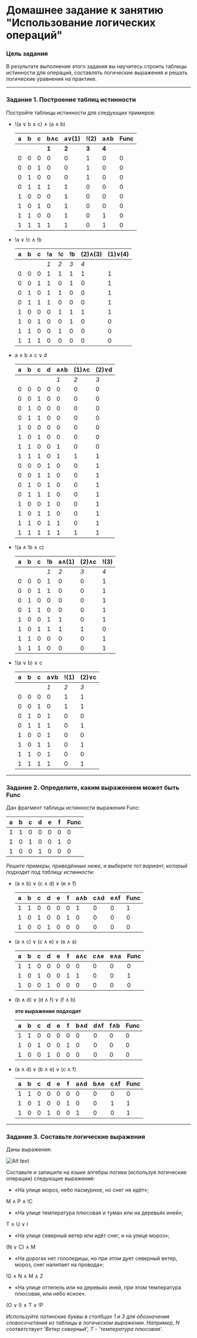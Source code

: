 # Домашнее задание к занятию "Использование логических операций"


### Цель задания
В результате выполнения этого задания вы научитесь строить таблицы истинности для операций, составлять логические выражения и решать логические уравнения на практике.

------

### Задание 1. Построение таблиц истинности

Постройте таблицы истинности для следующих примеров:

- !(a ∨ b ∧ с) ∧ (a ∧ b)
 
  a|b|c|b∧с|a∨(1)|!(2)|a∧b|Func  
  -|-|-|-  |-    |-   |-  |----
  ||||__1__|__2__|__3__ |__4__|
  0|0|0| 0 |  0  |  1 | 0 | 0
  0|0|1| 0 |  0  |  1 | 0 | 0
  0|1|0| 0 |  0  |  1 | 0 | 0
  0|1|1| 1 |  1  |  0 | 0 | 0
  1|0|0| 0 |  1  |  0 | 0 | 0
  1|0|1| 0 |  1  |  0 | 0 | 0
  1|1|0| 0 |  1  |  0 | 1 | 0
  1|1|1| 1 |  1  |  0 | 1 | 0

- !a ∨ !c ∧ !b

  a|b|c|!a |!c   |!b  |(2)∧(3)|(1)∨(4) 
  -|-|-|-  |-    |-   |-  |----
  | | ||_1_|_2_  |_3_ |_4_|
  0|0|0| 1 |  1  |  1 | 1 | 1
  0|0|1| 1 |  0  |  1 | 0 | 1
  0|1|0| 1 |  1  |  0 | 0 | 1
  0|1|1| 1 |  0  |  0 | 0 | 1
  1|0|0| 0 |  1  |  1 | 1 | 1
  1|0|1| 0 |  0  |  1 | 0 | 0
  1|1|0| 0 |  1  |  0 | 0 | 0
  1|1|1| 0 |  0  |  0 | 0 | 0

- a ∧ b ∧ c ∨ d

  a|b|c|d|a∧b|(1)∧c|(2)∨d
  -|-|-|-|-  |-    |-   
  | | || |_1_|_2_  |_3_ 
  0|0|0|0| 0 |  0  |  0 
  0|0|1|0| 0 |  0  |  0 
  0|1|0|0| 0 |  0  |  0 
  0|1|1|0| 0 |  0  |  0 
  1|0|0|0| 0 |  0  |  0 
  1|0|1|0| 0 |  0  |  0 
  1|1|0|0| 1 |  0  |  0 
  1|1|1|0| 1 |  1  |  1 
  0|0|0|1| 0 |  0  |  1 
  0|0|1|1| 0 |  0  |  1 
  0|1|0|1| 0 |  0  |  1 
  0|1|1|1| 0 |  0  |  1 
  1|0|0|1| 0 |  0  |  1 
  1|0|1|1| 0 |  0  |  1 
  1|1|0|1| 1 |  0  |  1 
  1|1|1|1| 1 |  1  |  1 

- !(a ∧ !b ∧ c)

  a|b|c|!b |a∧(1)|(2)∧c|!(3)
  -|-|-|-  |-    |-   |----
  | | ||_1_|_2_  |_3_ |_4_
  0|0|0| 1 |  0  |  0 | 1 
  0|0|1| 1 |  0  |  0 | 1 
  0|1|0| 0 |  0  |  0 | 1
  0|1|1| 0 |  0  |  0 | 1 
  1|0|0| 1 |  1  |  0 | 1 
  1|0|1| 1 |  1  |  1 | 0 
  1|1|0| 0 |  0  |  0 | 1 
  1|1|1| 0 |  0  |  0 | 1 

- !(a ∨ b) ∨ c

  a|b|c|a∨b|!(1) |(2)∨c
  -|-|-|-  |-    |-   
  | | ||_1_|_2_  |_3_ 
  0|0|0| 0 |  1  |  1 
  0|0|1| 0 |  1  |  1 
  0|1|0| 1 |  0  |  0 
  0|1|1| 1 |  0  |  1 
  1|0|0| 1 |  0  |  0 
  1|0|1| 1 |  0  |  1 
  1|1|0| 1 |  0  |  0 
  1|1|1| 1 |  0  |  1 


------

### Задание 2. Определите, каким выражением может быть Func

Дан фрагмент таблицы истинности выражения Func:

a|b |c  |d  |e  |f  |Func
-|- |-  |-  |-  |-  |----
1|1 | 0 | 0 | 0 | 0 | 0
1|0 | 1 | 0 | 0 | 1 | 0
1|0 | 0 | 1 | 0 | 0 | 0

*Решите примеры, приведённые ниже, и выберите тот вариант, который подходит под таблицу истинности:*

- (a ∧ b) ∨ (c ∧ d) ∨ (e ∧ f)

   a|b |c  |d  |e  |f  |a∧b|c∧d|e∧f|Func
   -|- |-  |-  |-  |-  |-  |-  |-  |----
   1|1 | 0 | 0 | 0 | 0 | 1 | 0 | 0 | 1
   1|0 | 1 | 0 | 0 | 1 | 0 | 0 | 0 | 0
   1|0 | 0 | 1 | 0 | 0 | 0 | 0 | 0 | 0

- (a ∧ c) ∨ (c ∧ e) ∨ (e ∧ a)

   a|b |c  |d  |e  |f  |a∧c|c∧e|e∧a|Func
   -|- |-  |-  |-  |-  |-  |-  |-  |----
   1|1 | 0 | 0 | 0 | 0 | 0 | 0 | 0 | 0
   1|0 | 1 | 0 | 0 | 1 | 1 | 0 | 0 | 1
   1|0 | 0 | 1 | 0 | 0 | 0 | 0 | 0 | 0

- (b ∧ d) ∨ (d ∧ f) ∨ (f ∧ b)
   
   __это выражение подходит__
 
   a|b |c  |d  |e  |f  |b∧d|d∧f|f∧b|Func
   -|- |-  |-  |-  |-  |-  |-  |-  |----
   1|1 | 0 | 0 | 0 | 0 | 0 | 0 | 0 | 0
   1|0 | 1 | 0 | 0 | 1 | 0 | 0 | 0 | 0
   1|0 | 0 | 1 | 0 | 0 | 0 | 0 | 0 | 0

- (a ∧ d) ∨ (b ∧ e) ∨ (c ∧ f)

   a|b |c  |d  |e  |f  |a∧d|b∧e|c∧f|Func
   -|- |-  |-  |-  |-  |-  |-  |-  |----
   1|1 | 0 | 0 | 0 | 0 | 0 | 0 | 0 | 0
   1|0 | 1 | 0 | 0 | 1 | 0 | 0 | 1 | 1
   1|0 | 0 | 1 | 0 | 0 | 1 | 0 | 0 | 1 

------
### Задание 3. Составьте логические выражения

Даны выражения:

![Alt text](https://github.com/netology-code/balgo-homeworks/blob/main/2/Example2.png "Optional title")

 
Составьте и запишите на языке алгебры логики (используя логические операции) следующие выражения:
- «На улице мороз, небо пасмурное, но снег не идёт»;

M ∧ P ∧ !C

- «На улице температура плюсовая и туман или на деревьях иней»;

T ∧ U ∨ I

- «На улице северный ветер или идёт снег, и на улице мороз»;

(N ∨ C) ∧ M

- «На дорогах нет гололедицы, но при этом дует северный ветер, мороз, снег налипает на провода»;

!G ∧ N ∧ M ∧ Z

- «На улице оттепель или на деревьях иней, при этом температура плюсовая, или небо ясное».

(O ∨ I) ∧ T ∨ !P

*Используйте латинские буквы в столбцах 1 и 3 для обозначения словосочетания из таблицы в логическом выражении. 
Например, N соответствует 'Ветер северный', T - 'температура плюсовая'.* 

